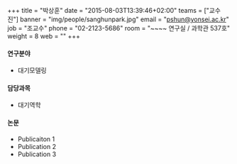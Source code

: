 +++
title = "박상훈"
date = "2015-08-03T13:39:46+02:00"
teams = ["교수진"]
banner = "img/people/sanghunpark.jpg"
email = "pshun@yonsei.ac.kr"
job = "조교수"
phone = "02-2123-5686"
room = "~~~~ 연구실 / 과학관 537호"
weight = 8
web = ""
+++

#### 연구분야
+ 대기모델링

#### 담당과목
+ 대기역학

#### 논문
+ Publicaiton 1
+ Publication 2
+ Publication 3
